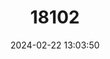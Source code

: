 ---
title: "18102"
category: "Potorous longipes"
draft: false
date: 2024-02-22 13:03:50
languages:
  English: ["Long-footed Potoroo"]
---